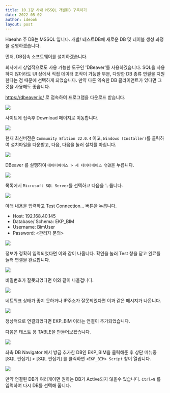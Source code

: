 ```yaml
---
title: 10.1강 사내 MSSQL 개발DB 구축하기
date: 2022-05-02
author: ideook
layout: post
---
```


Haeahn 주 DB는 MSSQL 입니다. 개발/ 테스트DB에 새로운 DB 및 테이블 생성 과정을 설명하겠습니다. 

먼저, DB접속 소프트웨어를 설치하겠습니다. 

회사에서 상업적으로도 사용 가능한 도구인 'DBeaver'를 사용하겠습니다. SQL을 사용하지 않더라도 UI 상에서 직접 데이터 조작이 가능한 부분, 다양한 DB 종류 연결을 지원한다는 점 때문에 선택하게 되었습니다. 만약 다른 익숙한 DB 클라이언트가 있다면 그것을 사용해도 좋습니다. 

<https://dbeaver.io/> 로 접속하여 프로그램을 다운로드 받습니다.

![](images/2022-05-02-15-35-10.png)

사이트에 접속후 Download 페이지로 이동합니다.

![](images/2022-05-02-15-35-37.png)

현재 최신버전은 `Community Efition 22.0.4` 이고, `Windows (Installer)`를 클릭하여 설치파일을 다운받고, 다음, 다음을 눌러 설치를 마칩니다.

![](images/2022-05-02-15-53-19.png)

DBeaver 를 실행하여 `데이터베이스 > 새 데이터베이스 연결`을 누릅니다.

![](images/2022-05-02-15-53-36.png)

목록에서 `Microsoft SQL Server`를 선택하고 다음을 누릅니다. 

![](images/2022-05-02-15-55-30.png)

아래 내용을 입력하고 Test Connection... 버튼을 누릅니다.

* Host: 192.168.40.145
* Database/ Schema: EKP_BIM
* Username: BimUser
* Password: <관리자 문의>

![](images/2022-05-02-16-04-07.png)

정보가 정확히 입력되었다면 이와 같이 나옵니다. 확인을 눌러 Test 창을 닫고 완료를 눌러 연결을 완료합니다.

![](images/2022-05-02-16-08-54.png)

비밀번호가 잘못되었다면 이와 같이 나올겁니다.

![](images/2022-05-02-16-10-37.png)

네트워크 상태가 좋지 못하거나 IP주소가 잘못되었다면 이과 같은 메시지가 나옵니다.

![](images/2022-05-02-16-09-15.png)

정상적으로 연결되었다면 EKP_BIM 이라는 연결이 추가되었습니다.


다음은 테스트 용 TABLE을 만들어보겠습니다.

![](images/2022-05-02-16-15-41.png)

좌측 DB Navigator 에서 방금 추가한 DB인 EKP_BIM을 클릭해준 후 상단 메뉴중 [SQL 편집기] > [SQL 편집기] 를 클릭하면 `<EKP_BIM> Script` 창이 열립니다. 

![](images/2022-05-02-16-21-46.png)

만약 연결된 DB가 여러개이면 원하는 DB가 Active되지 않을수 있습니다. `Ctrl+9` 를 입력하여 다시 DB를 선택해 줍니다.


